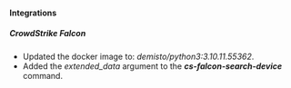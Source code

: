 
#### Integrations

##### CrowdStrike Falcon
- Updated the docker image to: *demisto/python3:3.10.11.55362*.
- Added the *extended_data* argument to the ***cs-falcon-search-device*** command.
